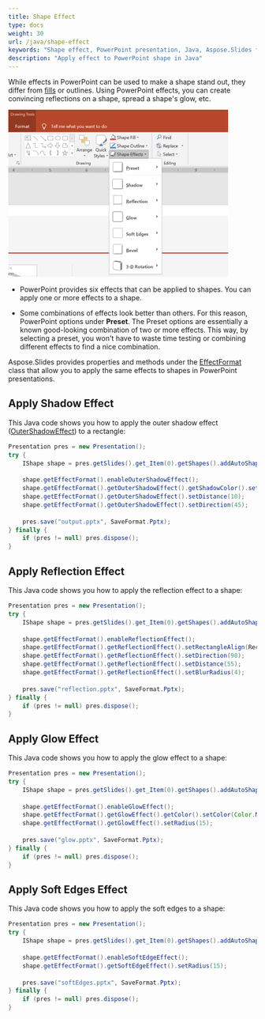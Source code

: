 ```yaml
---
title: Shape Effect
type: docs
weight: 30
url: /java/shape-effect
keywords: "Shape effect, PowerPoint presentation, Java, Aspose.Slides for Java"
description: "Apply effect to PowerPoint shape in Java"
---
```


While effects in PowerPoint can be used to make a shape stand out, they differ from [fills](/slides/java/shape-formatting/#gradient-fill) or outlines. Using PowerPoint effects, you can create convincing reflections on a shape, spread a shape's glow, etc.

<img src="shape-effect.png" alt="shape-effect" style="zoom:50%;" />

* PowerPoint provides six effects that can be applied to shapes. You can apply one or more effects to a shape. 

* Some combinations of effects look better than others. For this reason, PowerPoint options under **Preset**. The Preset options are essentially a known good-looking combination of two or more effects. This way, by selecting a preset, you won't have to waste time testing or combining different effects to find a nice combination.

Aspose.Slides provides properties and methods under the [EffectFormat](https://reference.aspose.com/slides/java/com.aspose.slides/EffectFormat) class that allow you to apply the same effects to shapes in PowerPoint presentations.

## **Apply Shadow Effect**

This Java code shows you how to apply the outer shadow effect ([OuterShadowEffect](https://reference.aspose.com/slides/java/com.aspose.slides/EffectFormat#setOuterShadowEffect--)) to a rectangle:

```java
Presentation pres = new Presentation();
try {
    IShape shape = pres.getSlides().get_Item(0).getShapes().addAutoShape(ShapeType.RoundCornerRectangle, 20, 20, 200, 150);

    shape.getEffectFormat().enableOuterShadowEffect();
    shape.getEffectFormat().getOuterShadowEffect().getShadowColor().setColor(Color.DARK_GRAY);
    shape.getEffectFormat().getOuterShadowEffect().setDistance(10);
    shape.getEffectFormat().getOuterShadowEffect().setDirection(45);

    pres.save("output.pptx", SaveFormat.Pptx);
} finally {
    if (pres != null) pres.dispose();
}
```

## **Apply Reflection Effect**

This Java code shows you how to apply the reflection effect to a shape:

```java
Presentation pres = new Presentation();
try {
    IShape shape = pres.getSlides().get_Item(0).getShapes().addAutoShape(ShapeType.RoundCornerRectangle, 20, 20, 200, 150);

    shape.getEffectFormat().enableReflectionEffect();
    shape.getEffectFormat().getReflectionEffect().setRectangleAlign(RectangleAlignment.Bottom);
    shape.getEffectFormat().getReflectionEffect().setDirection(90);
    shape.getEffectFormat().getReflectionEffect().setDistance(55);
    shape.getEffectFormat().getReflectionEffect().setBlurRadius(4);

    pres.save("reflection.pptx", SaveFormat.Pptx);
} finally {
    if (pres != null) pres.dispose();
}
```

## **Apply Glow Effect**

This Java code shows you how to apply the glow effect to a shape:

```java
Presentation pres = new Presentation();
try {
    IShape shape = pres.getSlides().get_Item(0).getShapes().addAutoShape(ShapeType.RoundCornerRectangle, 20, 20, 200, 150);

    shape.getEffectFormat().enableGlowEffect();
    shape.getEffectFormat().getGlowEffect().getColor().setColor(Color.MAGENTA);
    shape.getEffectFormat().getGlowEffect().setRadius(15);

    pres.save("glow.pptx", SaveFormat.Pptx);
} finally {
    if (pres != null) pres.dispose();
}
```

## **Apply Soft Edges Effect**

This Java code shows you how to apply the soft edges to a shape:

```java
Presentation pres = new Presentation();
try {
    IShape shape = pres.getSlides().get_Item(0).getShapes().addAutoShape(ShapeType.RoundCornerRectangle, 20, 20, 200, 150);

    shape.getEffectFormat().enableSoftEdgeEffect();
    shape.getEffectFormat().getSoftEdgeEffect().setRadius(15);

    pres.save("softEdges.pptx", SaveFormat.Pptx);
} finally {
    if (pres != null) pres.dispose();
}
```
